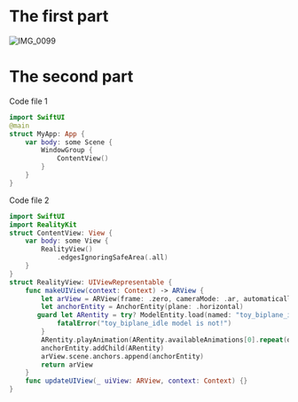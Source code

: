 # The first part
![IMG_0099](https://github.com/S-way520/Play-usdz-animation/assets/95877651/924b49bb-2f45-4c4c-8775-769a90716dab)
# The second part
Code file 1
```swift
import SwiftUI
@main
struct MyApp: App {
    var body: some Scene {
        WindowGroup {
            ContentView()
        }
    }
}
```
Code file 2
```swift
import SwiftUI
import RealityKit
struct ContentView: View {
    var body: some View {
        RealityView()
            .edgesIgnoringSafeArea(.all)
    }
}
struct RealityView: UIViewRepresentable {
    func makeUIView(context: Context) -> ARView {
        let arView = ARView(frame: .zero, cameraMode: .ar, automaticallyConfigureSession: true)
        let anchorEntity = AnchorEntity(plane: .horizontal)
       guard let ARentity = try? ModelEntity.load(named: "toy_biplane_idle") else {
            fatalError("toy_biplane_idle model is not!")
        }
        ARentity.playAnimation(ARentity.availableAnimations[0].repeat(duration: .infinity), transitionDuration: 0.5, startsPaused: false)
        anchorEntity.addChild(ARentity)
        arView.scene.anchors.append(anchorEntity)
        return arView
    }
    func updateUIView(_ uiView: ARView, context: Context) {}
}
```
